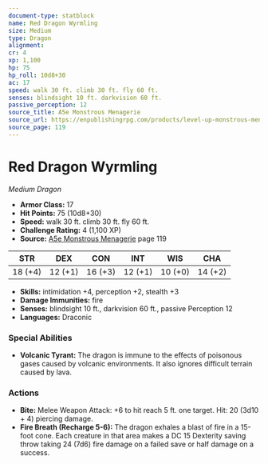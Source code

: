 ```yaml
---
document-type: statblock
name: Red Dragon Wyrmling
size: Medium
type: Dragon
alignment: 
cr: 4
xp: 1,100
hp: 75
hp_roll: 10d8+30
ac: 17
speed: walk 30 ft. climb 30 ft. fly 60 ft.
senses: blindsight 10 ft. darkvision 60 ft. 
passive_perception: 12
source_title: A5e Monstrous Menagerie
source_url: https://enpublishingrpg.com/products/level-up-monstrous-menagerie-a5e
source_page: 119
---
```


# Red Dragon Wyrmling

*Medium* *Dragon*

- **Armor Class:** 17
- **Hit Points:** 75 (10d8+30)
- **Speed:** walk 30 ft. climb 30 ft. fly 60 ft.
- **Challenge Rating:** 4 (1,100 XP)
- **Source:** [A5e Monstrous Menagerie](https://enpublishingrpg.com/products/level-up-monstrous-menagerie-a5e) page 119

| STR | DEX | CON | INT | WIS | CHA |
| --- | --- | --- | --- | --- | --- |
| 18 (+4) | 12 (+1) | 16 (+3) | 12 (+1) | 10 (+0) | 14 (+2) |

- **Skills:** intimidation +4, perception +2, stealth +3
- **Damage Immunities:** fire
- **Senses:** blindsight 10 ft., darkvision 60 ft., passive Perception 12
- **Languages:** Draconic

### Special Abilities

- **Volcanic Tyrant:** The dragon is immune to the effects of poisonous gases caused by volcanic environments. It also ignores difficult terrain caused by lava.

### Actions

- **Bite:** Melee Weapon Attack: +6 to hit  reach 5 ft.  one target. Hit: 20 (3d10 + 4) piercing damage.
- **Fire Breath (Recharge 5-6):** The dragon exhales a blast of fire in a 15-foot cone. Each creature in that area makes a DC 15 Dexterity saving throw  taking 24 (7d6) fire damage on a failed save or half damage on a success.
